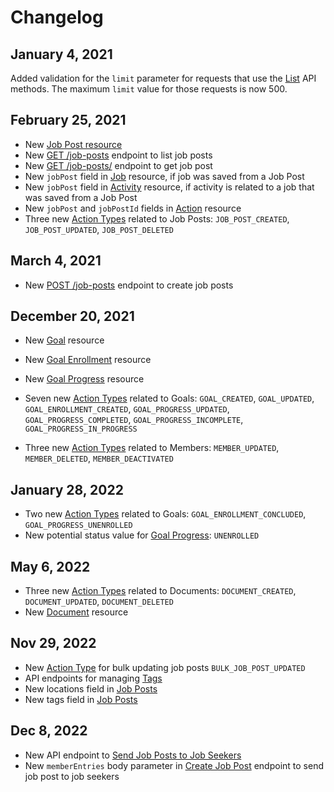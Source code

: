 # Changelog

## January 4, 2021
Added validation for the `limit` parameter for requests that use the [List](#pagination) API methods. The maximum `limit` value for those requests is now 500.

## February 25, 2021
- New [Job Post resource](#job-posts)
- New [GET /job-posts](#list-job-posts) endpoint to list job posts
- New [GET /job-posts/<ID>](#retrieve-a-job-post) endpoint to get job post
- New `jobPost` field in [Job](#jobs) resource, if job was saved from a Job Post
- New `jobPost` field in [Activity](#activities) resource, if activity is related to a job that was saved from a Job Post
- New `jobPost` and `jobPostId` fields in [Action](#actions) resource
- Three new [Action Types](#action-types) related to Job Posts: `JOB_POST_CREATED`, `JOB_POST_UPDATED`, `JOB_POST_DELETED`

## March 4, 2021
- New [POST /job-posts](#create-job-post) endpoint to create job posts

## December 20, 2021
- New [Goal](#goals) resource
- New [Goal Enrollment](#goal-enrollments) resource
- New [Goal Progress](#goal-progresses) resource

- Seven new [Action Types](#action-types) related to Goals: `GOAL_CREATED`, `GOAL_UPDATED`, `GOAL_ENROLLMENT_CREATED`, `GOAL_PROGRESS_UPDATED`, `GOAL_PROGRESS_COMPLETED`, `GOAL_PROGRESS_INCOMPLETE`, `GOAL_PROGRESS_IN_PROGRESS`
- Three new [Action Types](#action-types) related to Members: `MEMBER_UPDATED`, `MEMBER_DELETED`, `MEMBER_DEACTIVATED`

## January 28, 2022
- Two new [Action Types](#action-types) related to Goals: `GOAL_ENROLLMENT_CONCLUDED`, `GOAL_PROGRESS_UNENROLLED`
- New potential status value for [Goal Progress](#goal-progresses): `UNENROLLED`

## May 6, 2022
- Three new [Action Types](#action-types) related to Documents: `DOCUMENT_CREATED`, `DOCUMENT_UPDATED`, `DOCUMENT_DELETED`
- New [Document](#documents) resource

## Nov 29, 2022
- New [Action Type](#action-types) for bulk updating job posts `BULK_JOB_POST_UPDATED`
- API endpoints for managing [Tags](#tags)
- New locations field in [Job Posts](#job-posts)
- New tags field in [Job Posts](#job-posts)

## Dec 8, 2022
- New API endpoint to [Send Job Posts to Job Seekers](#send-job-posts-to-job-seekers)
- New `memberEntries` body parameter in [Create Job Post](#create-job-post) endpoint to send job post to job seekers
